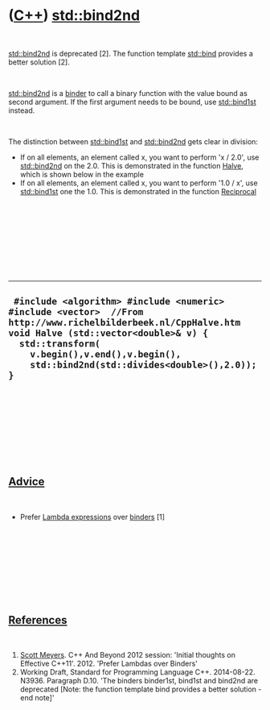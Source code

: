 
 

 

 

 

 

([C++](Cpp.md)) [std::bind2nd](CppStdBind2nd.md)
===============================================

 

[std::bind2nd](CppStdBind2nd.md) is deprecated \[2\]. The function
template [std::bind](CppStdBind.md) provides a better solution \[2\].

 

[std::bind2nd](CppStdBind2nd.md) is a [binder](CppBinder.md) to call a
binary function with the value bound as second argument. If the first
argument needs to be bound, use [std::bind1st](CppStdBind1st.md) instead.

 

The distinction between [std::bind1st](CppStdBind1st.md) and
[std::bind2nd](CppStdBind2nd.md) gets clear in division:

-   If on all elements, an element called x, you want to perform 'x /
    2.0', use [std::bind2nd](CppStdBind2nd.md) on the 2.0. This is
    demonstrated in the function [Halve](CppHalve.md), which is shown
    below in the example
-   If on all elements, an element called x, you want to perform '1.0 /
    x', use [std::bind1st](CppStdBind1st.md) one the 1.0. This is
    demonstrated in the function [Reciprocal](CppReciprocal.md)

 

 

 

 

 

  ------------------------------------------------------------------------------------------------------------------------------------------------------------------------------------------------------------------------------------------------------------
  ` #include <algorithm> #include <numeric> #include <vector>  //From http://www.richelbilderbeek.nl/CppHalve.htm void Halve (std::vector<double>& v) {   std::transform(     v.begin(),v.end(),v.begin(),     std::bind2nd(std::divides<double>(),2.0)); }`
  ------------------------------------------------------------------------------------------------------------------------------------------------------------------------------------------------------------------------------------------------------------

 

 

 

 

 

[Advice](CppAdvice.md)
-----------------------

 

-   Prefer [Lambda expressions](CppLambdaExpression.md) over
    [binders](CppBinder.md) \[1\]

 

 

 

 

 

[References](CppReferences.md)
-------------------------------

 

1.  [Scott Meyers](CppScottMeyers.md). C++ And Beyond 2012 session:
    'Initial thoughts on Effective C++11'. 2012. 'Prefer Lambdas over
    Binders'
2.  Working Draft, Standard for Programming Language C++.
    2014-08-22. N3936. Paragraph D.10. 'The binders binder1st, bind1st
    and bind2nd are deprecated \[Note: the function template bind
    provides a better solution -end note\]'

 

 

 

 

 

 


